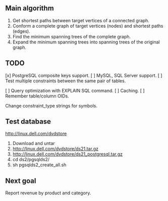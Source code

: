 Main algorithm
--------------

1. Get shortest paths between target vertices of a connected graph.
2. Conform a complete graph of target vertices (nodes) and shortest paths (edges).
3. Find the minimum spanning trees of the complete graph.
4. Expand the minimum spanning trees into spanning trees of the original graph.

TODO
----

[x] PostgreSQL composite keys support.
[ ] MySQL, SQL Server support.
[ ] Test multiple constraints between the same pair of tables.

[ ] Query optimization with EXPLAIN SQL command.
[ ] Caching.
[ ] Remember table/column OIDs.

Change constraint_type strings for symbols.

Test database
-------------

http://linux.dell.com/dvdstore

1. Download and untar
  1. http://linux.dell.com/dvdstore/ds21.tar.gz
  2. http://linux.dell.com/dvdstore/ds21_postgresql.tar.gz
2. cd ds2/pgsqlds2/
3. sh pgsqlds2_create_all.sh

Next goal
---------

Report revenue by product and category.
